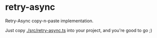# retry-async

Retry-Async copy-n-paste implementation.

Just copy [./src/retry-async.ts](./src/retry-async.ts) into your project, and you're good to go ;)
